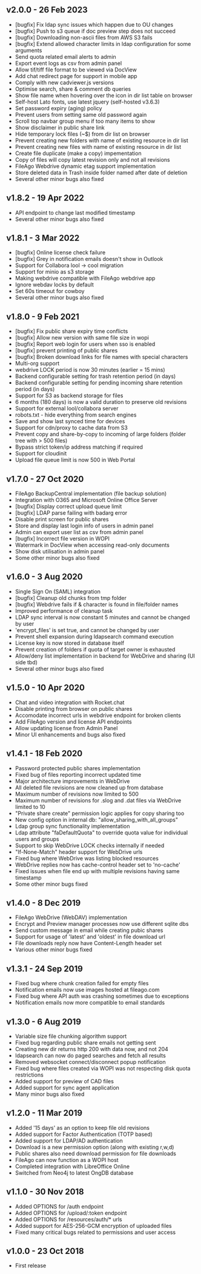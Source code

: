 v2.0.0 - 26 Feb 2023
---

* [bugfix] Fix ldap sync issues which happen due to OU changes
* [bugfix] Push to s3 queue if doc preview step does not succeed
* [bugfix] Downloading non-ascii files from AWS S3 fails
* [bugfix] Extend allowed character limits in ldap configuration for some arguments
* Send quota related email alerts to admin
* Export event logs as csv from admin panel
* Allow tif/tiff file format to be viewed via DocView
* Add chat redirect page for support in mobile app
* Comply with new cadviewer.js versions
* Optimise search, share & comment db queries
* Show file name when hovering over the icon in dir list table on browser
* Self-host Lato fonts, use latest jquery (self-hosted v3.6.3)
* Set password expiry (aging) policy
* Prevent users from setting same old password again
* Scroll top navbar group menu if too many items to show
* Show disclaimer in public share link
* Hide temporary lock files (~$) from dir list on browser
* Prevent creating new folders with name of existing resource in dir list
* Prevent creating new files with name of existing resource in dir list
* Create file duplicate (make a copy) impementation
* Copy of files will copy latest revision only and not all revisions
* FileAgo Webdrive dynamic etag support implementation
* Store deleted data in Trash inside folder named after date of deletion
* Several other minor bugs also fixed

v1.8.2 - 19 Apr 2022
---

* API endpoint to change last modified timestamp
* Several other minor bugs also fixed


v1.8.1 - 3 Mar 2022
---

* [bugfix] Online license check failure
* [bugfix] Grey in notification emails doesn't show in Outlook
* Support for Collabora lool -> cool migration
* Support for minio as s3 storage
* Making webdrive compatible with FileAgo webdrive app
* Ignore webdav locks by default
* Set 60s timeout for cowboy
* Several other minor bugs also fixed

v1.8.0 - 9 Feb 2021
---

* [bugfix] Fix public share expiry time conflicts
* [bugfix] Allow new version with same file size in wopi
* [bugfix] Report web login for users when sso is enabled
* [bugfix] prevent printing of public shares
* [bugfix] Broken download links for file names with special characters
* Multi-org support
* webdrive LOCK period is now 30 minutes (earlier = 15 mins)
* Backend configurable setting for trash retention period (in days)
* Backend configurable setting for pending incoming share retention period (in days)
* Support for S3 as backend storage for files
* 6 months (180 days) is now a valid duration to preserve old revisions
* Support for external lool/collabora server
* robots.txt - hide everything from search engines
* Save and show last synced time for devices
* Support for cdn/proxy to cache data from S3
* Prevent copy and share-by-copy to incoming of large folders (folder tree with > 500 files)
* Bypass strict token/ip address matching if required
* Support for cloudinit
* Upload file queue limit is now 500 in Web Portal

v1.7.0 - 27 Oct 2020
---

* FileAgo BackupCentral implementation (file backup solution)
* Integration with O365 and Microsoft Online Office Server
* [bugfix] Display correct upload queue limit
* [bugfix] LDAP parse failing with badarg error
* Disable print screen for public shares
* Store and display last login info of users in admin panel
* Admin can export user list as csv from admin panel
* [bugfix] Incorrect file version in WOPI
* Watermark in DocView when accessing read-only documents
* Show disk utilisation in admin panel
* Some other minor bugs also fixed

v1.6.0 - 3 Aug 2020
---

* Single Sign On (SAML) integration
* [bugfix] Cleanup old chunks from tmp folder
* [bugfix] Webdrive fails if & character is found in file/folder names
* Improved performance of cleanup task
* LDAP sync interval is now constant 5 minutes and cannot be changed by user
* 'encrypt_files' is set true, and cannot be changed by user
* Prevent shell expansion during ldapsearch command execution
* License key is now stored in database itself
* Prevent creation of folders if quota of target owner is exhausted
* Allow/deny list implementation in backend for WebDrive and sharing (UI side tbd)
* Several other minor bugs also fixed

v1.5.0 - 10 Apr 2020
---

* Chat and video integration with Rocket.chat
* Disable printing from browser on public shares
* Accomodate incorrect urls in webdrive endpoint for broken clients
* Add FileAgo version and license API endpoints
* Allow updating license from Admin Panel
* Minor UI enhancements and bugs also fixed

v1.4.1 - 18 Feb 2020
---

* Password protected public shares implementation
* Fixed bug of files reporting incorrect updated time
* Major architecture improvements in WebDrive
* All deleted file revisions are now cleaned up from database
* Maximum number of revisions now limited to 500
* Maximum number of revisions for .slog and .dat files via WebDrive limited to 10
* "Private share create" permission logic applies for copy sharing too
* New config option in internal db: "allow_sharing_with_all_groups"
* Ldap group sync functionality implementation
* Ldap attribute "faDefaultQuota" to override quota value for individual users and groups
* Support to skip WebDrive LOCK checks internally if needed
* "If-None-Match" header support for WebDrive urls
* Fixed bug where WebDrive was listing blocked resources
* WebDrive replies now has cache-control header set to 'no-cache'
* Fixed issues when file end up with multiple revisions having same timestamp
* Some other minor bugs fixed

v1.4.0 - 8 Dec 2019
---

* FileAgo WebDrive (WebDAV) implementation
* Encrypt and Preview manager processes now use different sqlite dbs
* Send custom message in email while creating pubic shares
* Support for usage of 'latest' and 'oldest' in file download url
* File downloads reply now have Content-Length header set
* Various other minor bugs fixed

v1.3.1 - 24 Sep 2019
---

* Fixed bug where chunk creation failed for empty files
* Notification emails now use images hosted at fileago.com
* Fixed bug where API auth was crashing sometimes due to exceptions
* Notification emails now more compatible to email standards

v1.3.0 - 6 Aug 2019
---

* Variable size file chunking algorithm support
* Fixed bug regarding public share emails not getting sent
* Creating new dir returns http 200 with data now, and not 204
* ldapsearch can now do paged searches and fetch all results
* Removed websocket connect/disconnect popup notification
* Fixed bug where files created via WOPI was not respecting disk quota restrictions
* Added support for preview of CAD files
* Added support for sync agent application
* Many minor bugs also fixed

v1.2.0 - 11 Mar 2019
---

* Added '15 days' as an option to keep file old revisions
* Added support for Factor Authentication (TOTP based)
* Added support for LDAP/AD authentication
* Download is a new permission option (along with existing r,w,d)
* Public shares also need download permission for file downloads
* FileAgo can now function as a WOPI host
* Completed integration with LibreOffice Online
* Switched from Neo4j to latest OngDB database

v1.1.0 - 30 Nov 2018
---

* Added OPTIONS for /auth endpoint
* Added OPTIONS for /upload/:token endpoint
* Added OPTIONS for /resources/auth/* urls
* Added support for AES-256-GCM encryption of uploaded files
* Fixed many critical bugs related to permissions and user access

v1.0.0 - 23 Oct 2018
---

* First release
